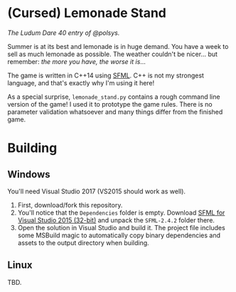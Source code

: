 # (Cursed) Lemonade Stand
*The Ludum Dare 40 entry of @polsys.*

Summer is at its best and lemonade is in huge demand. You have a week to sell as much lemonade as possible. The weather couldn't be nicer... but remember: *the more you have, the worse it is*...

The game is written in C++14 using [SFML](https://github.com/SFML/SFML). C++ is not my strongest language, and that's exactly why I'm using it here!

As a special surprise, `lemonade_stand.py` contains a rough command line version of the game! I used it to prototype the game rules. There is no parameter validation whatsoever and many things differ from the finished game.


# Building
## Windows
You'll need Visual Studio 2017 (VS2015 should work as well).
1. First, download/fork this repository.
2. You'll notice that the `Dependencies` folder is empty. Download [SFML for Visual Studio 2015 (32-bit)](https://www.sfml-dev.org/download/sfml/2.4.2/) and unpack the `SFML-2.4.2` folder there.
3. Open the solution in Visual Studio and build it. The project file includes some MSBuild magic to automatically copy binary dependencies and assets to the output directory when building.

## Linux
TBD.

